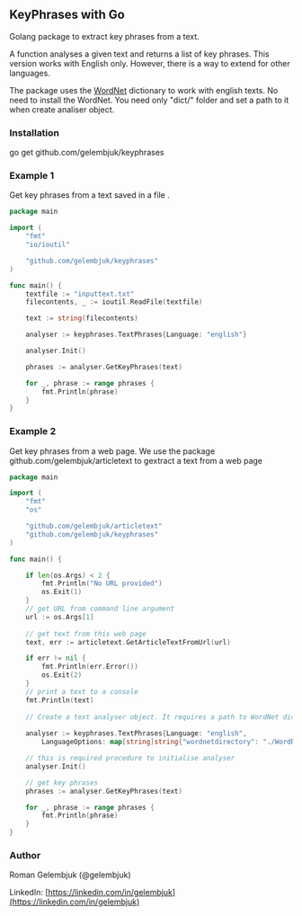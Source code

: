 ## KeyPhrases with Go 

Golang package to extract key phrases from a text.

A function analyses a given text and returns a list of key phrases. This version works with English only.
However, there is a way to extend for other languages.

The package uses the [WordNet](https://wordnet.princeton.edu/) dictionary to work with english texts. No need to install the WordNet. You need only "dict/" folder and set a path to it when create analiser object. 

### Installation

go get github.com/gelembjuk/keyphrases

### Example 1

Get key phrases from a text saved in a file .

```go
package main

import (
	"fmt"
	"io/ioutil"

	"github.com/gelembjuk/keyphrases"
)

func main() {
	textfile := "inputtext.txt"
	filecontents, _ := ioutil.ReadFile(textfile)

	text := string(filecontents)

	analyser := keyphrases.TextPhrases{Language: "english"}

	analyser.Init()

	phrases := analyser.GetKeyPhrases(text)

	for _, phrase := range phrases {
		fmt.Println(phrase)
	}
}
```

### Example 2

Get key phrases from a web page. We use the package github.com/gelembjuk/articletext to gextract a text from a web page

```go
package main

import (
	"fmt"
	"os"

	"github.com/gelembjuk/articletext"
	"github.com/gelembjuk/keyphrases"
)

func main() {

	if len(os.Args) < 2 {
		fmt.Println("No URL provided")
		os.Exit(1)
	}
	// get URL from command line argument
	url := os.Args[1]
	
	// get text from this web page
	text, err := articletext.GetArticleTextFromUrl(url)

	if err != nil {
		fmt.Println(err.Error())
		os.Exit(2)
	}
	// print a text to a console
	fmt.Println(text)
	
	// Create a text analyser object. It requires a path to WordNet dictionary directory
	 
	analyser := keyphrases.TextPhrases{Language: "english",
		LanguageOptions: map[string]string{"wordnetdirectory": "./WordNet/dict"}}

	// this is required procedure to initialise analyser 
	analyser.Init()

	// get key phrases
	phrases := analyser.GetKeyPhrases(text)

	for _, phrase := range phrases {
		fmt.Println(phrase)
	}
}
```

### Author

Roman Gelembjuk (@gelembjuk)

LinkedIn: [https://linkedin.com/in/gelembjuk](https://linkedin.com/in/gelembjuk)
